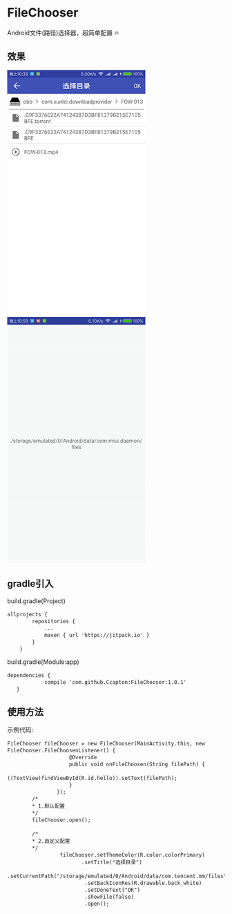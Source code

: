 # FileChooser
Android文件(路径)选择器，超简单配置 :fire:
## 效果
![](https://raw.githubusercontent.com/Ccapton/FileChooser/master/filechooser2.png)
![](https://raw.githubusercontent.com/Ccapton/FileChooser/master/filechooser.gif) 

## gradle引入
build.gradle(Project)
```
allprojects {
		repositories {
			...
			maven { url 'https://jitpack.io' }
		}
	}
```
build.gradle(Module:app)
```
dependencies {
	        compile 'com.github.Ccapton:FileChooser:1.0.1'
   }
```
## 使用方法
示例代码:
```
FileChooser fileChooser = new FileChooser(MainActivity.this, new FileChooser.FileChoosenListener() {
                    @Override
                    public void onFileChoosen(String filePath) {
                        ((TextView)findViewById(R.id.hello)).setText(filePath);
                    }
                });
		/*
		* 1.默认配置
		*/
		fileChooser.open();
		
		/*
		* 2.自定义配置
		*/
                 fileChooser.setThemeColor(R.color.colorPrimary)
                        .setTitle("选择目录")
                         .setCurrentPath("/storage/emulated/0/Android/data/com.tencent.mm/files")
                         .setBackIconRes(R.drawable.back_white)
                         .setDoneText("OK")
                         .showFile(false)
                         .open();
```
